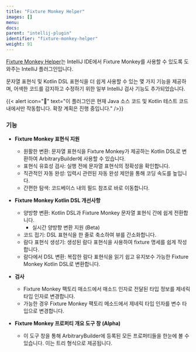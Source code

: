 ```yaml
---
title: "Fixture Monkey Helper"
images: []
menu:
docs:
parent: "intellij-plugin"
identifier: "fixture-monkey-helper"
weight: 91
---
```


[Fixture Monkey Helper](https://plugins.jetbrains.com/plugin/19589-fixture-monkey-helper)는 IntelliJ IDE에서 Fixture Monkey를 사용할 수 있도록 도와주는 IntelliJ 플러그인입니다.

문자열 표현식 및 Kotlin DSL 표현식을 더 쉽게 사용할 수 있는 몇 가지 기능을 제공하며, 어색한 코드를 감지하고 수정하기 위한 일부 IntelliJ 검사 기능도 추가되었습니다.

{{< alert icon="🚨" text="이 플러그인은 현재 Java 소스 코드 및 Kotlin 테스트 코드 내에서만 작동합니다. 확장 계획은 진행 중입니다." />}}

### 기능

- **Fixture Monkey 표현식 지원**
    - 원활한 변환: 문자열 표현식을 Fixture Monkey가 제공하는 Kotlin DSL로 변환하여 ArbitraryBuilder에 사용할 수 있습니다.
    - 표현식 유효성 검사: 실행 전에 문자열 표현식의 정확성을 확인합니다.
    - 직관적인 자동 완성: 입력시 관련된 자동 완성 제안을 통해 코딩 속도를 높입니다.
    - 간편한 탐색: 코드베이스 내의 필드 참조로 바로 이동합니다.

- **Fixture Monkey Kotlin DSL 개선사항**
    - 양방향 변환: Kotlin DSL과 Fixture Monkey 문자열 표현식 간에 쉽게 전환합니다.
        - 실시간 양방향 변환 지원 (Beta)
    - 코드 접기: DSL 표현식을 한 줄로 축소하여 뷰를 간소화합니다.
    - 람다 표현식 생성기: 생성된 람다 표현식을 사용하여 fixture 명세를 쉽게 작성합니다.
    - 람다에서 DSL 변환: 복잡한 람다 표현식을 읽기 쉽고 유지보수 가능한 Fixture Monkey Kotlin DSL로 변환합니다.

- **검사**
    - Fixture Monkey 팩토리 매소드에서 매소드 인자로 전달된 타입 정보를 제네릭 타입 인자로 변경합니다.
    - 가능한 경우 Fixture Monkey 팩토리 메소드에서 제네릭 타입 인자를 변수 타입으로 변경합니다.

- **Fixture Monkey 프로퍼티 개요 도구 창 (Alpha)**
    - 이 도구 창을 통해 ArbitraryBuilder에 등록된 모든 프로퍼티들을 한눈에 볼 수 있습니다. 이는 트리 형식으로 제공됩니다.
